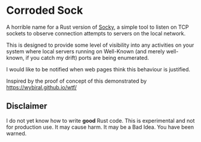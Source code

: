 # Corroded Sock

A horrible name for a Rust version of [Socky](https://github.com/PeterUpfold/Socky), a simple
tool to listen on TCP sockets to observe connection attempts to servers on the local network.

This is designed to provide some level of visibility into any activities on your system where local servers running on Well-Known (and merely well-known, if you catch my drift) ports are being enumerated.

I would like to be notified when web pages think this behaviour is justified.

Inspired by the proof of concept of this demonstrated by https://wybiral.github.io/wtf/

## Disclaimer

I do not yet know how to write **good** Rust code. This is experimental and not for production use. It may
cause harm. It may be a Bad Idea. You have been warned.
